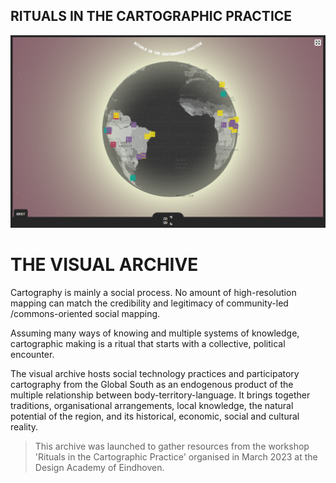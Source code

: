 ## RITUALS IN THE CARTOGRAPHIC PRACTICE

![Cover](https://github.com/lsnmst/cartorituals/blob/main/cover.png?raw=true "cover")

# THE VISUAL ARCHIVE

Cartography is mainly a social process. No amount of high-resolution mapping can match the credibility and legitimacy of community-led /commons-oriented social mapping.

Assuming many ways of knowing and multiple systems of knowledge, cartographic making is a ritual that starts with a collective, political encounter.

The visual archive hosts social technology practices and participatory cartography from the Global South as an endogenous product of the multiple relationship between body-territory-language. It brings together traditions, organisational arrangements, local knowledge, the natural potential of the region, and its historical, economic, social and cultural reality.

> This archive was launched to gather resources from the workshop 'Rituals in the Cartographic Practice' organised in March 2023 at the Design Academy of Eindhoven.
